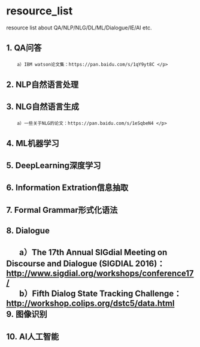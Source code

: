 # resource_list
resource list about QA/NLP/NLG/DL/ML/Dialogue/IE/AI etc.


1.&nbsp;QA问答</p>
------
        a）IBM watson论文集：https://pan.baidu.com/s/1qY9yt8C </p>
2.&nbsp;NLP自然语言处理</p>
------
3.&nbsp;NLG自然语言生成</p>
------
        a）一些关于NLG的论文：https://pan.baidu.com/s/1eSqbeN4 </p>
4.&nbsp;ML机器学习</p>
------
5.&nbsp;DeepLearning深度学习</p>
------
6.&nbsp;Information Extration信息抽取</p>
------
7.&nbsp;Formal Grammar形式化语法</p>
------
8.&nbsp;Dialogue</p>
------
        a）The 17th Annual SIGdial Meeting on Discourse and Dialogue (SIGDIAL 2016)：http://www.sigdial.org/workshops/conference17/ <br/>
        b）Fifth Dialog State Tracking Challenge：http://workshop.colips.org/dstc5/data.html <br/>
9.&nbsp;图像识别</p>
------
10.&nbsp;AI人工智能</p>
------
